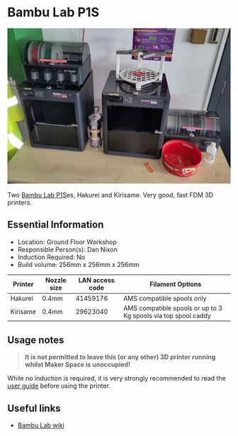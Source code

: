 # Bambu Lab P1S

[<img class="equipment-thumbnail" src="./images/overview.jpg" alt="Bambu Lab P1S overview">](./images/overview.jpg)

Two [Bambu Lab P1S](https://bambulab.com/en-gb/p1?product=p1s)es, Hakurei and Kirisame.
Very good, fast FDM 3D printers.

## Essential Information

- Location: Ground Floor Workshop
- Responsible Person(s): Dan Nixon
- Induction Required: No
- Build volume: 256mm x 256mm x 256mm

|Printer |Nozzle size|LAN access code|Filament Options|
|--------|-----------|---------------|----------------|
|Hakurei |0.4mm      |41459176       |AMS compatible spools only|
|Kirisame|0.4mm      |29623040       |AMS compatible spools or up to 3 Kg spools via top spool caddy|

## Usage notes

> **It is not permitted to leave this (or any other) 3D printer running whilst Maker Space is unoccupied!**

While no induction is required, it is very strongly recommended to read the [user guide](./user_guide.md) before using the printer.

## Useful links

- [Bambu Lab wiki](https://wiki.bambulab.com/en/home)
